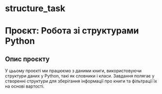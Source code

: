 # structure_task
# Проєкт: Робота зі структурами Python

## Опис проєкту
У цььому проєкті ми працюємо з даними книги, використовуючи структури даних у Python, такі як словники і класи. Завдання полягає у створенні структури для зберігання інформації про книги та фільтрації їх на основі вартості.
